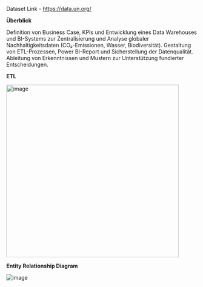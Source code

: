 Dataset Link - https://data.un.org/

**Überblick**

Definition von Business Case, KPIs und Entwicklung eines Data Warehouses und BI-Systems zur Zentralisierung und Analyse globaler Nachhaltigkeitsdaten (CO₂-Emissionen, Wasser, Biodiversität). Gestaltung von ETL-Prozessen, Power BI-Report und Sicherstellung der Datenqualität. Ableitung von Erkenntnissen und Mustern zur Unterstützung fundierter Entscheidungen. 

**ETL**

<img width="455" alt="image" src="https://github.com/user-attachments/assets/34cdaa3d-ec3f-40ba-aaff-79bcab892ec8" />



**Entity Relationship Diagram** 

![image](https://github.com/user-attachments/assets/5f33769e-8610-4e83-a2d2-f0cf538d6b20)




